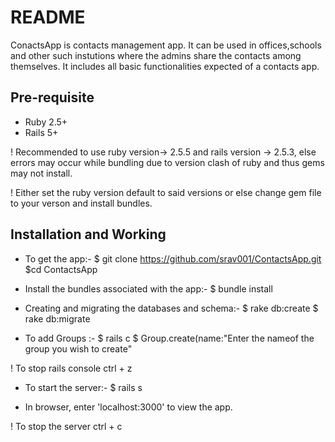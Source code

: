 # README

ConactsApp is contacts management app. It can be used in offices,schools and other such instutions where the admins share the contacts among themselves. It includes all basic functionalities expected of a contacts app.

## Pre-requisite

 * Ruby 2.5+
 * Rails 5+

 ! Recommended to use ruby version-> 2.5.5 and rails version -> 2.5.3, else errors may occur while bundling due to version clash of ruby and thus gems      may not install.
 
 ! Either set the ruby version default to said versions or else change gem file to your verson and install bundles.  

## Installation and Working

* To get the app:-
  $ git clone https://github.com/srav001/ContactsApp.git
  $cd ContactsApp

* Install the bundles associated with the app:-
  $ bundle install

* Creating and migrating the databases and schema:-
  $ rake db:create
$ rake db:migrate

* To add Groups :-
  $ rails c
  $ Group.create(name:"Enter the nameof the group you wish to create"

! To stop rails console
   ctrl + z

* To start the server:-
$ rails s

* In browser, enter 'localhost:3000' to view the app. 

! To stop the server
ctrl + c






